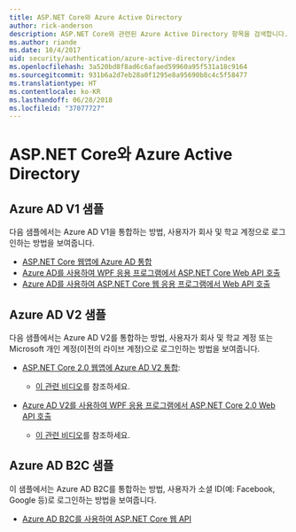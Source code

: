 ```yaml
---
title: ASP.NET Core와 Azure Active Directory
author: rick-anderson
description: ASP.NET Core와 관련된 Azure Active Directory 항목을 검색합니다.
ms.author: riande
ms.date: 10/4/2017
uid: security/authentication/azure-active-directory/index
ms.openlocfilehash: 3a520bd8f8ad6c6afaed59960a95f531a18c9164
ms.sourcegitcommit: 931b6a2d7eb28a0f1295e8a95690b8c4c5f58477
ms.translationtype: HT
ms.contentlocale: ko-KR
ms.lasthandoff: 06/28/2018
ms.locfileid: "37077727"
---
```

# <a name="azure-active-directory-with-aspnet-core"></a>ASP.NET Core와 Azure Active Directory

## <a name="azure-ad-v1-samples"></a>Azure AD V1 샘플
다음 샘플에서는 Azure AD V1을 통합하는 방법, 사용자가 회사 및 학교 계정으로 로그인하는 방법을 보여줍니다.
* [ASP.NET Core 웹앱에 Azure AD 통합](https://azure.microsoft.com/documentation/samples/active-directory-dotnet-webapp-openidconnect-aspnetcore/)
* [Azure AD를 사용하여 WPF 응용 프로그램에서 ASP.NET Core Web API 호출](https://azure.microsoft.com/documentation/samples/active-directory-dotnet-native-aspnetcore/)
* [Azure AD를 사용하여 ASP.NET Core 웹 응용 프로그램에서 Web API 호출](https://azure.microsoft.com/documentation/samples/active-directory-dotnet-webapp-webapi-openidconnect-aspnetcore/)

## <a name="azure-ad-v2-samples"></a>Azure AD V2 샘플
다음 샘플에서는 Azure AD V2를 통합하는 방법, 사용자가 회사 및 학교 계정 또는 Microsoft 개인 계정(이전의 라이브 계정)으로 로그인하는 방법을 보여줍니다.
* [ASP.NET Core 2.0 웹앱에 Azure AD V2 통합](https://github.com/Azure-Samples/active-directory-aspnetcore-webapp-openidconnect-v2): 
  * [이 관련 비디오](https://channel9.msdn.com/Events/Build/2018/THR5001)를 참조하세요. 

* [Azure AD V2를 사용하여 WPF 응용 프로그램에서 ASP.NET Core 2.0 Web API 호출](https://github.com/azure-samples/active-directory-dotnet-native-aspnetcore-v2) 
  * [이 관련 비디오](https://channel9.msdn.com/Events/Build/2018/THR5000)를 참조하세요.

## <a name="azure-ad-b2c-sample"></a>Azure AD B2C 샘플
이 샘플에서는 Azure AD B2C를 통합하는 방법, 사용자가 소셜 ID(예: Facebook, Google 등)로 로그인하는 방법을 보여줍니다.
* [Azure AD B2C를 사용하여 ASP.NET Core 웹 API](https://azure.microsoft.com/resources/samples/active-directory-b2c-dotnetcore-webapi/)

